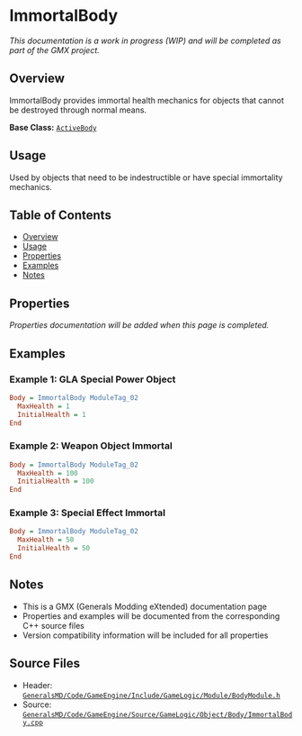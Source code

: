 # ImmortalBody

*This documentation is a work in progress (WIP) and will be completed as part of the GMX project.*

## Overview

ImmortalBody provides immortal health mechanics for objects that cannot be destroyed through normal means.

**Base Class:** [`ActiveBody`](../../GeneralsMD/Code/GameEngine/Include/GameLogic/Module/ActiveBody.h)

## Usage

Used by objects that need to be indestructible or have special immortality mechanics.

## Table of Contents

- [Overview](#overview)
- [Usage](#usage)
- [Properties](#properties)
- [Examples](#examples)
- [Notes](#notes)

## Properties

*Properties documentation will be added when this page is completed.*

## Examples

### Example 1: GLA Special Power Object
```ini
Body = ImmortalBody ModuleTag_02
  MaxHealth = 1
  InitialHealth = 1
End
```

### Example 2: Weapon Object Immortal
```ini
Body = ImmortalBody ModuleTag_02
  MaxHealth = 100
  InitialHealth = 100
End
```

### Example 3: Special Effect Immortal
```ini
Body = ImmortalBody ModuleTag_02
  MaxHealth = 50
  InitialHealth = 50
End
```

## Notes

- This is a GMX (Generals Modding eXtended) documentation page
- Properties and examples will be documented from the corresponding C++ source files
- Version compatibility information will be included for all properties

## Source Files

- Header: [`GeneralsMD/Code/GameEngine/Include/GameLogic/Module/BodyModule.h`](../../GeneralsMD/Code/GameEngine/Include/GameLogic/Module/BodyModule.h)
- Source: [`GeneralsMD/Code/GameEngine/Source/GameLogic/Object/Body/ImmortalBody.cpp`](../../GeneralsMD/Code/GameEngine/Source/GameLogic/Object/Body/ImmortalBody.cpp)
